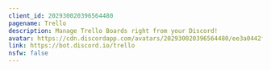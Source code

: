 ```yaml
---
client_id: 202930020396564480
pagename: Trello
description: Manage Trello Boards right from your Discord!
avatar: https://cdn.discordapp.com/avatars/202930020396564480/ee3a0442f46b039e6318218df3f85fcd.png
link: https://bot.discord.io/trello
nsfw: false
---
```

